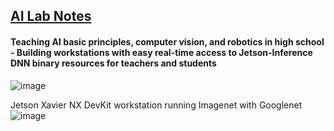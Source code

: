 ## <u>AI Lab Notes</u>

#### Teaching AI basic principles, computer vision, and robotics in high school - Building workstations with easy real-time access to Jetson-Inference DNN binary resources for teachers and students

![image](https://github.com/rtrelease/Jetson-Symbolics-Neuromorphics/assets/71346897/01e3da9e-3bc2-4f56-a0fe-19340c45d6d5)

Jetson Xavier NX DevKit workstation running Imagenet with Googlenet
![image](https://github.com/rtrelease/Jetson-Symbolics-Neuromorphics/assets/71346897/52205d8e-4200-400a-adce-a5c280f8c1ce)
